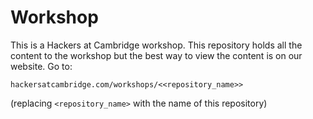 # Workshop

This is a Hackers at Cambridge workshop. This repository holds all the content to the workshop but the best way to view the content is on our website. Go to:
```
hackersatcambridge.com/workshops/<<repository_name>>
```
(replacing `<repository_name>` with the name of this repository)
